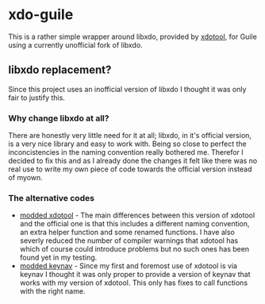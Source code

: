 # xdo-guile

This is a rather simple wrapper around libxdo, provided by
[xdotool](http://www.semicomplete.com/projects/xdotool), for Guile using a
currently unofficial fork of libxdo.

## libxdo replacement?

Since this project uses an inofficial version of libxdo I thought it was only
fair to justify this.

### Why change libxdo at all?

There are honestly very little need for it at all; libxdo, in it's official
version, is a very nice library and easy to work with. Being so close to
perfect the inconcistencies in the naming convention really bothered me.
Therefor I decided to fix this and as I already done the changes it felt like
there was no real use to write my own piece of code towards the official
version instead of myown.

### The alternative codes

 + [modded xdotool](https://github.com/KoFish/xdotool/tree/naming-fixed) - The
   main differences between this version of xdotool and the official one is
   that this includes a different naming convention, an extra helper function
   and some renamed functions. I have also severly reduced the number of
   compiler warnings that xdotool has which of course could introduce problems
   but no such ones has been found yet in my testing.
 + [modded keynav](https://github.com/KoFish/keynav) - Since my first and
   foremost use of xdotool is via keynav I thought it was only proper to
   provide a version of keynav that works with my version of xdotool. This only
   has fixes to call functions with the right name.
